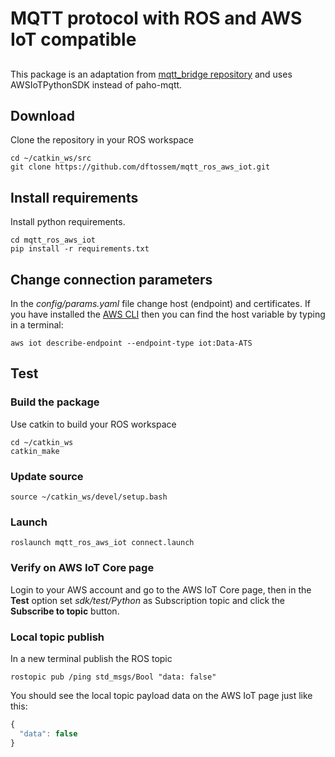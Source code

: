 # MQTT protocol with ROS and AWS IoT compatible

##

This package is an adaptation from [mqtt_bridge repository](https://github.com/groove-x/mqtt_bridge) and uses AWSIoTPythonSDK instead of paho-mqtt.

## Download

Clone the repository in your ROS workspace

    cd ~/catkin_ws/src
    git clone https://github.com/dftossem/mqtt_ros_aws_iot.git

## Install requirements

Install python requirements.

    cd mqtt_ros_aws_iot
    pip install -r requirements.txt

## Change connection parameters

In the *config/params.yaml* file change host (endpoint) and certificates. If you have installed the [AWS CLI](https://docs.aws.amazon.com/cli/latest/userguide/install-cliv2.html) then you can find the host variable by typing in a terminal:

    aws iot describe-endpoint --endpoint-type iot:Data-ATS

## Test

### Build the package

Use catkin to build your ROS workspace

    cd ~/catkin_ws
    catkin_make

### Update source

    source ~/catkin_ws/devel/setup.bash

### Launch

    roslaunch mqtt_ros_aws_iot connect.launch

### Verify on AWS IoT Core page

Login to your AWS account and go to the AWS IoT Core page, then in the **Test** option set *sdk/test/Python* as Subscription topic and click the **Subscribe to topic** button.

### Local topic publish

In a new terminal publish the ROS topic

    rostopic pub /ping std_msgs/Bool "data: false"

You should see the local topic payload data on the AWS IoT page just like this:

```javascript
{
  "data": false
}
```
